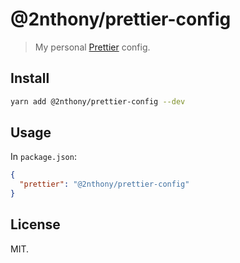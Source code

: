 # @2nthony/prettier-config

> My personal [Prettier](https://prettier.io/) config.

## Install

```bash
yarn add @2nthony/prettier-config --dev
```

## Usage

In `package.json`:

```json
{
  "prettier": "@2nthony/prettier-config"
}
```

## License

MIT.
